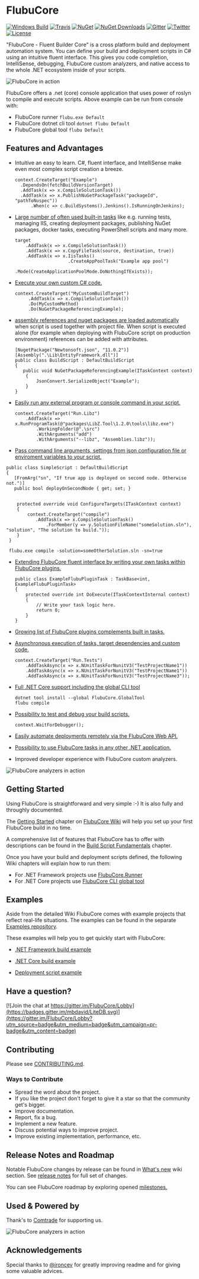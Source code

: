 # FlubuCore

[![Windows Build](http://lucidlynx.comtrade.com:8080/buildStatus/icon?job=FlubuCore)](http://lucidlynx.comtrade.com:8080/login?from=%2F)
[![Travis](http://img.shields.io/travis/flubu-core/flubu.core.svg?branch=maste&?style=flat-square&label=linux-build)](https://travis-ci.org/flubu-core/flubu.core)
[![NuGet](https://img.shields.io/nuget/v/FlubuCore.svg)](https://www.nuget.org/packages/FlubuCore)
[![NuGet Downloads](https://img.shields.io/nuget/dt/FlubuCore.svg)](https://www.nuget.org/packages/FlubuCore/)
[![Gitter](https://img.shields.io/gitter/room/FlubuCore/Lobby.svg)](https://gitter.im/FlubuCore/Lobby?utm_source=badge&utm_medium=badge&utm_campaign=pr-badge&utm_content=badge)
[![Twitter](https://img.shields.io/badge/twitter-flubucore-brightgreen.svg?logo=twitter)](https://twitter.com/FlubuC)
[![License](https://img.shields.io/github/license/flubu-core/flubu.core.svg)](https://github.com/flubu-core/flubu.core/blob/master/LICENSE)

"FlubuCore - Fluent Builder Core" is a cross platform build and deployment automation system. You can define your build and deployment scripts in C# using an intuitive fluent interface. This gives you code completion, IntelliSense, debugging, FlubuCore custom analyzers, and native access to the whole .NET ecosystem inside of your scripts.

![FlubuCore in action](https://raw.githubusercontent.com/flubu-core/flubu.core/master/demo.gif)

FlubuCore offers a .net (core) console application that uses power of roslyn to compile and execute scripts. Above example can be run from console with:

* FlubuCore runner  ``` flubu.exe Default ```
* FlubuCore dotnet cli tool ``` dotnet flubu Default ```
* FlubuCore global tool ``` flubu Default ```
## Features and Advantages

* Intuitive an easy to learn. C#, fluent interface, and IntelliSense make even most complex script creation a breeze.

    ```
    context.CreateTarget("Example")
      .DependsOn(fetchBuildVersionTarget)
      .AddTask(x => x.CompileSolutionTask())
      .AddTask(x => x.PublishNuGetPackageTask("packageId", "pathToNuspec"))
          .When(c => c.BuildSystems().Jenkins().IsRunningOnJenkins);
    ```
          
* [Large number of often used built-in tasks](https://github.com/flubu-core/flubu.core/wiki/4-Tasks) like e.g. running tests, managing IIS, creating deployment packages, publishing NuGet packages, docker tasks, executing PowerShell scripts and many more.

    ```
    target
        .AddTask(x => x.CompileSolutionTask())
        .AddTask(x => x.CopyFileTask(source, destination, true))
        .AddTask(x => x.IisTasks()
                        .CreateAppPoolTask("Example app pool")
                        .Mode(CreateApplicationPoolMode.DoNothingIfExists));
    ```

* [Execute your own custom C# code.](https://github.com/flubu-core/flubu.core/wiki/2-Build-script-fundamentals#Custom-code)

    ```
    context.CreateTarget("MyCustomBuildTarget")
         .AddTask(x => x.CompileSolutionTask())
         .Do(MyCustomMethod)
         .Do(NuGetPackageReferencingExample);
    ```

* [assembly references and nuget packages are loaded automatically](https://github.com/flubu-core/flubu.core/wiki/2-Build-script-fundamentals#Referencing-other-assemblies-in-build-script) when script is used together with project file. When script is executed alone (for example when deploying with FlubuCore script on production environment) references can be added with attributes.

    ```
    [NugetPackage("Newtonsoft.json", "11.0.2")]
    [Assembly(".\Lib\EntityFramework.dll")]
    public class BuildScript : DefaultBuildScript
    {
       public void NuGetPackageReferencingExample(ITaskContext context)
        {
            JsonConvert.SerializeObject("Example");
        }
    }
    ```

* [Easily run any external program or console command in your script.](https://github.com/flubu-core/flubu.core/wiki/2-Build-script-fundamentals#Run-any-program)

    ```
    context.CreateTarget("Run.Libz")
        .AddTask(x => x.RunProgramTask(@"packages\LibZ.Tool\1.2.0\tools\libz.exe")
            .WorkingFolder(@".\src")
            .WithArguments("add")
            .WithArguments("--libz", "Assemblies.libz"));
    ```
* [Pass command line arguments, settings from json configuration file or enviroment variables to your script.](https://github.com/flubu-core/flubu.core/wiki/2-Build-script-fundamentals#Script-arguments)

 ```
 public class SimpleScript : DefaultBuildScript
 {
    [FromArg("sn", "If true app is deployed on second node. Otherwise not.")]
    public bool deployOnSecondNode { get; set; }

 
     protected override void ConfigureTargets(ITaskContext context)
     {
         context.CreateTarget("compile")
            .AddTask(x => x.CompileSolutionTask()
                .ForMember(y => y.SolutionFileName("someSolution.sln"), "solution", "The solution to build.")); 
     }
  }
 ```
 
 ```
  flubu.exe compile -solution=someOtherSolution.sln -sn=true
 ```
* [Extending FlubuCore fluent interface by writing your own tasks within FlubuCore plugins.](https://github.com/flubu-core/flubu.core/wiki/5-How-to-write-and-use-FlubuCore-task-plugins)

    ```
    public class ExampleFlubuPluginTask : TaskBase<int, ExampleFlubuPluginTask>
    {
        protected override int DoExecute(ITaskContextInternal context)
        {
            // Write your task logic here.
            return 0;
        }
    }
    ```
* [Growing list of FlubuCore plugins complements built in tasks.](https://github.com/flubu-core/flubu.core/wiki/90-Awesome-FlubuCore-plugins)

* [Asynchronous execution of tasks, target dependencies and custom code.](https://github.com/flubu-core/flubu.core/wiki/2-Build-script-fundamentals#Async-execution)

    ```
    context.CreateTarget("Run.Tests")
        .AddTaskAsync(x => x.NUnitTaskForNunitV3("TestProjectName1"))
        .AddTaskAsync(x => x.NUnitTaskForNunitV3("TestProjectName1"))
        .AddTaskAsync(x => x.NUnitTaskForNunitV3("TestProjectName3"));
    ```

* [Full .NET Core support including the global CLI tool](https://github.com/flubu-core/flubu.core/wiki/1-Getting-started#getting-started-net-core)

    ```
    dotnet tool install --global FlubuCore.GlobalTool
    flubu compile
    ```

* [Possibility to test and debug your build scripts.](https://github.com/flubu-core/flubu.core/wiki/6-Writing-build-script-tests,-debuging-and-running-flubu-tasks-in-other--.net-applications)

    ```
    context.WaitForDebugger();
    ```

* [Easily automate deployments remotely via the FlubuCore Web API.](https://github.com/flubu-core/flubu.core/wiki/7-Web-Api:-Getting-started)

* [Possibility to use FlubuCore tasks in any other .NET application.](https://github.com/flubu-core/examples/blob/master/NetCore_csproj/BuildScript/BuildScriptTests.cs)

* Improved developer experience with FlubuCore custom analyzers.

![FlubuCore analyzers in action](https://raw.githubusercontent.com/flubu-core/flubu.core/master/FlubuCoreCustomAnalyzerDemo.png)

## Getting Started
Using FlubuCore is straightforward and very simple :-) It is also fully and throughly documented.

The [Getting Started](https://github.com/flubu-core/flubu.core/wiki/1-Getting-started) chapter on [FlubuCore Wiki](https://github.com/flubu-core/flubu.core/wiki/) will help you set up your first FlubuCore build in no time.

A comprehensive list of features that FlubuCore has to offer with descriptions can be found in the [Build Script Fundamentals](https://github.com/flubu-core/flubu.core/wiki/2-Build-script-fundamentals) chapter.

Once you have your build and deployment scripts defined, the following Wiki chapters will explain how to run them:
* For .NET Framework projects use [FlubuCore.Runner](https://github.com/flubu-core/flubu.core/wiki/1-Getting-started#Installation.net)
* For .NET Core projects use [FlubuCore CLI global tool](https://github.com/flubu-core/flubu.core/wiki/1-Getting-started#Installation-.net-core)

## Examples
Aside from the detailed Wiki FlubuCore comes with example projects that reflect real-life situations. The examples can be found in the separate [Examples repository](https://github.com/flubu-core/examples/).

These examples will help you to get quickly start with FlubuCore:
* [.NET Framework build example](https://github.com/flubu-core/examples/blob/master/MVC_NET4.61/BuildScripts/BuildScript.cs
)

* [.NET Core build example](https://github.com/flubu-core/examples/blob/master/NetCore_csproj/BuildScript/BuildScript.cs
)

* [Deployment script example](https://github.com/flubu-core/examples/blob/master/DeployScriptExample/BuildScript/DeployScript.cs
)

## Have a question?

 [![Join the chat at https://gitter.im/FlubuCore/Lobby](https://badges.gitter.im/mbdavid/LiteDB.svg)](https://gitter.im/FlubuCore/Lobby?utm_source=badge&utm_medium=badge&utm_campaign=pr-badge&utm_content=badge)

## Contributing

Please see [CONTRIBUTING.md](./CONTRIBUTING.md).

### Ways to Contribute

* Spread the word about the project.
* If you like the project don't forget to give it a star so that the community get's bigger.
* Improve documentation.
* Report, fix a bug.
* Implement a new feature.
* Discuss potential ways to improve project.
* Improve existing implementation, performance, etc.

## Release Notes and Roadmap

 Notable FlubuCore changes by release can be found in [What's new](https://github.com/flubu-core/flubu.core/wiki/9-What's-New) wiki section. See [release notes](https://github.com/flubu-core/flubu.core/blob/master/FlubuCore.ProjectVersion.txt) for full set of changes.
 
You can see FlubuCore roadmap by exploring opened [milestones.](https://github.com/flubu-core/flubu.core/milestones)

## Used & Powered by
Thank's to [Comtrade](https://www.comtrade.com) for supporting us.

![FlubuCore analyzers in action](https://raw.githubusercontent.com/flubu-core/flubu.core/master/Svg/COMTRADE_logo.PNG)


## Acknowledgements

Special thanks to [@ironcev](https://github.com/ironcev) for greatly improving readme and for giving some valuable advices.
